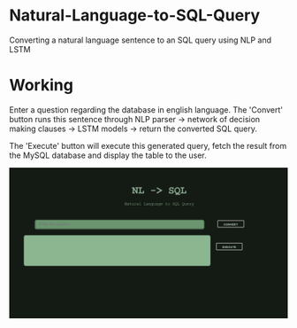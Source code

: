 # Natural-Language-to-SQL-Query
Converting a natural language sentence to an SQL query using NLP and LSTM

# Working
Enter a question regarding the database in english language. The 'Convert' button runs this sentence through 
NLP parser -> network of decision making clauses -> LSTM models -> return the converted SQL query.

The 'Execute' button will execute this generated query, fetch the result from the MySQL database and display the table to the user.

![nl-sql.png](nl-sql.png)
